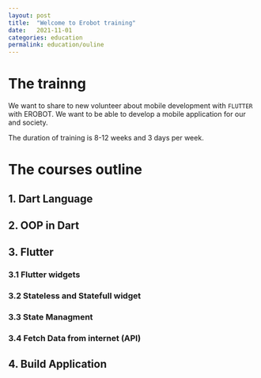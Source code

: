 ```yaml
---
layout: post
title:  "Welcome to Erobot training"
date:   2021-11-01
categories: education
permalink: education/ouline
---
```

# The trainng
We want to share to new volunteer about mobile development with `FLUTTER` with EROBOT.
We want to be able to develop a mobile application for our and society.

The duration of training is 8-12 weeks and 3 days per week.

# The courses outline
## 1. Dart Language
## 2. OOP in Dart
## 3. Flutter
### 3.1 Flutter widgets
### 3.2 Stateless and Statefull widget
### 3.3 State Managment
### 3.4 Fetch Data from internet (API)
## 4. Build Application
